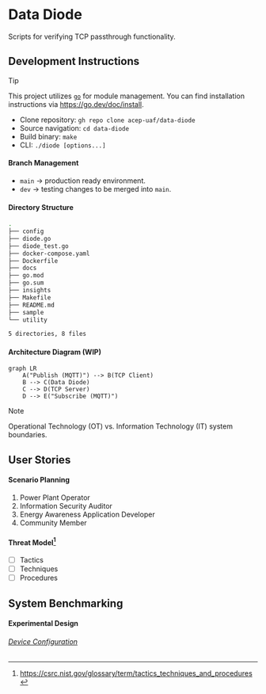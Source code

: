 # Data Diode

Scripts for verifying TCP passthrough functionality.

## Development Instructions

> [!TIP]
> This project utilizes [`go`](https://go.dev/) for module management.
> You can find installation instructions via https://go.dev/doc/install.

- Clone repository: `gh repo clone acep-uaf/data-diode`
- Source navigation: `cd data-diode`
- Build binary: `make`
- CLI: `./diode [options...]`

#### Branch Management

- `main` → production ready environment.
- `dev` → testing changes to be merged into `main`.

#### Directory Structure

```zsh
.
├── config
├── diode.go
├── diode_test.go
├── docker-compose.yaml
├── Dockerfile
├── docs
├── go.mod
├── go.sum
├── insights
├── Makefile
├── README.md
├── sample
└── utility

5 directories, 8 files
```

#### Architecture Diagram (WIP)

```mermaid
graph LR
    A("Publish (MQTT)") --> B(TCP Client)
    B --> C(Data Diode)
    C --> D(TCP Server)
    D --> E("Subscribe (MQTT)")
```

> [!NOTE]
> Operational Technology (OT) vs. Information Technology (IT) system boundaries.

## User Stories

#### Scenario Planning

1. Power Plant Operator
1. Information Security Auditor
1. Energy Awareness Application Developer
1. Community Member

#### Threat Model[^1]

- [ ] Tactics
- [ ] Techniques
- [ ] Procedures

## System Benchmarking

#### Experimental Design

###### [Device Configuration](docs/SOP.md)

[^1]: https://csrc.nist.gov/glossary/term/tactics_techniques_and_procedures
